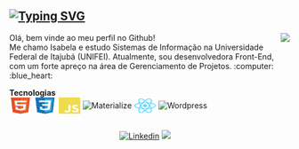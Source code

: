 [![Typing SVG](https://readme-typing-svg.herokuapp.com?color=74CFED&size=25&center=true&vCenter=true&width=1000&lines=%3CHello+World%2F%3E)](https://git.io/typing-svg)
-

<div>
  <img height="180em"  align="right" src="https://media.giphy.com/media/e0AruSSbMgYUzKnaVA/giphy.gif">
  <div>
    <p>Olá, bem vinde ao meu perfil no Github! <br>
      Me chamo Isabela e estudo Sistemas de Informação na Universidade Federal de Itajubá (UNIFEI). Atualmente, sou desenvolvedora Front-End, com um forte apreço na área de Gerenciamento de Projetos. :computer: :blue_heart:
</p>
  </div>
</div>

<div>
  <b>Tecnologias</b>
  <div style="display: inline_block">
    <img align="center" alt="HTML" height="30" width="40" src="https://raw.githubusercontent.com/devicons/devicon/master/icons/html5/html5-original.svg">
    <img align="center" alt="CSS" height="30" width="40" src="https://raw.githubusercontent.com/devicons/devicon/master/icons/css3/css3-original.svg">
    <img align="center" alt="Js" height="30" width="40" src="https://raw.githubusercontent.com/devicons/devicon/master/icons/javascript/javascript-plain.svg">
    <img align="center" alt="Materialize" height="30" width="40" src="https://user-images.githubusercontent.com/28874379/129633227-6d798169-db75-4b90-bdf0-2e89b9894fd3.png">
    <img align="center" alt="React" height="30" width="40" src="https://raw.githubusercontent.com/devicons/devicon/master/icons/react/react-original.svg">
    <img align="center" alt="Wordpress" height="30" src="https://user-images.githubusercontent.com/28874379/129623370-c65bff5a-916f-44b1-814f-c8e76bd958b1.png">
  </div>
</div>

##

<div align="center">
  <a href="https://www.linkedin.com/in/souza-isabela/" target="_blank"><img alt="Linkedin" height="40" src="https://user-images.githubusercontent.com/28874379/129626974-62dc3149-9e2e-4c8f-b114-f1e8868182fa.png"></a>
  <a href="mailto:souza.isa96@gmail.com" target="_blank"><img alta="Gmail" height="40" src="https://user-images.githubusercontent.com/28874379/129626983-a829c6a2-1b59-449c-bd8c-34b7f66534c0.png"></a>
  
</div>


